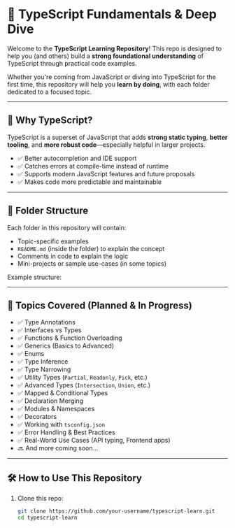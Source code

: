 # 📘 TypeScript Fundamentals & Deep Dive

Welcome to the **TypeScript Learning Repository**! This repo is designed to help you (and others) build a **strong foundational understanding** of TypeScript through practical code examples.

Whether you're coming from JavaScript or diving into TypeScript for the first time, this repository will help you **learn by doing**, with each folder dedicated to a focused topic.

---

## 🚀 Why TypeScript?

TypeScript is a superset of JavaScript that adds **strong static typing**, **better tooling**, and **more robust code**—especially helpful in larger projects.

- ✅ Better autocompletion and IDE support
- ✅ Catches errors at compile-time instead of runtime
- ✅ Supports modern JavaScript features and future proposals
- ✅ Makes code more predictable and maintainable

---

## 📁 Folder Structure

Each folder in this repository will contain:

- Topic-specific examples
- `README.md` (inside the folder) to explain the concept
- Comments in code to explain the logic
- Mini-projects or sample use-cases (in some topics)

Example structure:

---

## 🧠 Topics Covered (Planned & In Progress)

- ✅ Type Annotations
- ✅ Interfaces vs Types
- ✅ Functions & Function Overloading
- ✅ Generics (Basics to Advanced)
- ✅ Enums
- ✅ Type Inference
- ✅ Type Narrowing
- ✅ Utility Types (`Partial`, `Readonly`, `Pick`, etc.)
- ✅ Advanced Types (`Intersection`, `Union`, etc.)
- ✅ Mapped & Conditional Types
- ✅ Declaration Merging
- ✅ Modules & Namespaces
- ✅ Decorators
- ✅ Working with `tsconfig.json`
- ✅ Error Handling & Best Practices
- ✅ Real-World Use Cases (API typing, Frontend apps)
- 🔜 And more coming soon...

---

## 🛠 How to Use This Repository

1. Clone this repo:
   ```bash
   git clone https://github.com/your-username/typescript-learn.git
   cd typescript-learn
